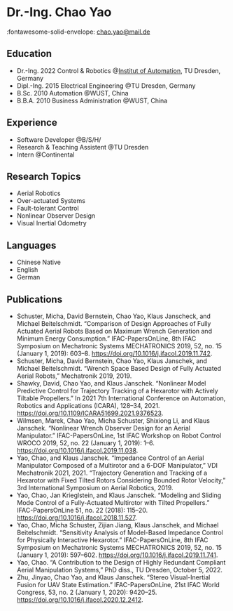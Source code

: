 # Dr.-Ing. Chao Yao

:fontawesome-solid-envelope: chao.yao@mail.de

## Education

- Dr.-Ing. 2022 Control & Robotics @[Institut of Automation][IfA], TU Dresden, Germany
- Dipl.-Ing. 2015 Electrical Engineering @TU Dresden, Germany
- B.Sc. 2010 Automation @WUST, China
- B.B.A. 2010 Business Administration @WUST, China

## Experience

- Software Developer @B/S/H/
- Research & Teaching Assistent @TU Dresden
- Intern @Continental

## Research Topics

- Aerial Robotics
- Over-actuated Systems
- Fault-tolerant Control
- Nonlinear Observer Design
- Visual Inertial Odometry

<!-- ## Skills

### Programming

- C++
- Matlab
- Python

### Writting
- Latex -->
## Languages

- Chinese Native
- English
- German

## Publications

- Schuster, Micha, David Bernstein, Chao Yao, Klaus Janscheck, and Michael Beitelschmidt. “Comparison of Design Approaches of Fully Actuated Aerial Robots Based on Maximum Wrench Generation and Minimum Energy Consumption.” IFAC-PapersOnLine, 8th IFAC Symposium on Mechatronic Systems MECHATRONICS 2019, 52, no. 15 (January 1, 2019): 603–8. <https://doi.org/10.1016/j.ifacol.2019.11.742>.
- Schuster, Micha, David Bernstein, Chao Yao, Klaus Janschek, and Michael Beitelschmidt. “Wrench Space Based Design of Fully Actuated Aerial Robots,” Mechatronik 2019, 2019.
- Shawky, David, Chao Yao, and Klaus Janschek. “Nonlinear Model Predictive Control for Trajectory Tracking of a Hexarotor with Actively Tiltable Propellers.” In 2021 7th International Conference on Automation, Robotics and Applications (ICARA), 128–34, 2021. <https://doi.org/10.1109/ICARA51699.2021.9376523>.
- Wilmsen, Marek, Chao Yao, Micha Schuster, Shixiong Li, and Klaus Janschek. “Nonlinear Wrench Observer Design for an Aerial Manipulator.” IFAC-PapersOnLine, 1st IFAC Workshop on Robot Control WROCO 2019, 52, no. 22 (January 1, 2019): 1–6. <https://doi.org/10.1016/j.ifacol.2019.11.038>.
- Yao, Chao, and Klaus Janschek. “Impedance Control of an Aerial Manipulator Composed of a Multirotor and a 6-DOF Manipulator,” VDI Mechatronik 2021, 2021. “Trajectory Generation and Tracking of a Hexarotor with Fixed Tilted Rotors Considering Bounded Rotor Velocity,” 3rd International Symposium on Aerial Robotics, 2019.
- Yao, Chao, Jan Krieglstein, and Klaus Janschek. “Modeling and Sliding Mode Control of a Fully-Actuated Multirotor with Tilted Propellers.” IFAC-PapersOnLine 51, no. 22 (2018): 115–20. <https://doi.org/10.1016/j.ifacol.2018.11.527>.
- Yao, Chao, Micha Schuster, Zijian Jiang, Klaus Janschek, and Michael Beitelschmidt. “Sensitivity Analysis of Model-Based Impedance Control for Physically Interactive Hexarotor.” IFAC-PapersOnLine, 8th IFAC Symposium on Mechatronic Systems MECHATRONICS 2019, 52, no. 15 (January 1, 2019): 597–602. <https://doi.org/10.1016/j.ifacol.2019.11.741>.
- Yao, Chao. “A Contribution to the Design of Highly Redundant Compliant Aerial Manipulation Systems,” PhD diss., TU Dresden, October 5, 2022.
- Zhu, Jinyao, Chao Yao, and Klaus Janschek. “Stereo Visual-Inertial Fusion for UAV State Estimation.” IFAC-PapersOnLine, 21st IFAC World Congress, 53, no. 2 (January 1, 2020): 9420–25. <https://doi.org/10.1016/j.ifacol.2020.12.2412>.

[IfA]: https://tu-dresden.de/ing/elektrotechnik/ifa/?set_language=en
